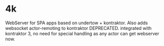 4k
==========

WebServer for SPA apps based on undertow + kontraktor. Also adds websocket actor-remoting to kontraktor
DEPRECATED. integrated with kontraktor 3, no need for special handling as any actor can get webserver now.
